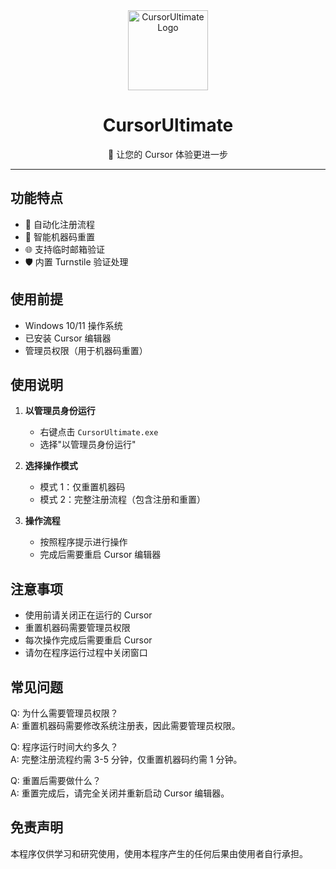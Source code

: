 <div align="center">
  <img src="screen/cursor_ultimate.svg" alt="CursorUltimate Logo" width="128" height="128">
  <h1>CursorUltimate</h1>
  <p>🚀 让您的 Cursor 体验更进一步</p>
</div>

---

## 功能特点

- 🔄 自动化注册流程
- 🔑 智能机器码重置
- 🌐 支持临时邮箱验证
- 🛡️ 内置 Turnstile 验证处理

## 使用前提

- Windows 10/11 操作系统
- 已安装 Cursor 编辑器
- 管理员权限（用于机器码重置）

## 使用说明

1. **以管理员身份运行**
   - 右键点击 `CursorUltimate.exe`
   - 选择"以管理员身份运行"

2. **选择操作模式**
   - 模式 1：仅重置机器码
   - 模式 2：完整注册流程（包含注册和重置）

3. **操作流程**
   - 按照程序提示进行操作
   - 完成后需要重启 Cursor 编辑器

## 注意事项

- 使用前请关闭正在运行的 Cursor
- 重置机器码需要管理员权限
- 每次操作完成后需要重启 Cursor
- 请勿在程序运行过程中关闭窗口

## 常见问题

Q: 为什么需要管理员权限？  
A: 重置机器码需要修改系统注册表，因此需要管理员权限。

Q: 程序运行时间大约多久？  
A: 完整注册流程约需 3-5 分钟，仅重置机器码约需 1 分钟。

Q: 重置后需要做什么？  
A: 重置完成后，请完全关闭并重新启动 Cursor 编辑器。

## 免责声明

本程序仅供学习和研究使用，使用本程序产生的任何后果由使用者自行承担。 